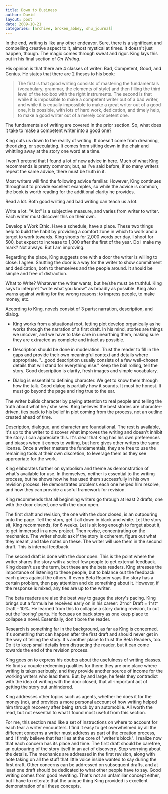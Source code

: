 ```yaml
---
title: Down to Business
author: David
layout: post
date: 2009-10-21
categories: [archive, broken_abbey, shu_journal]
---
```


In the end, writing is like any other endeavor. Sure, there is a significant and
compelling creative aspect to it, almost mystical at times. It doesn't just
happen, though. The magic comes through sweat and rigor. King lays this out in
his final section of _On Writing_.

His opinion is that there are 4 classes of writer: Bad, Competent, Good, and
Genius. He states that there are 2 theses to his book:

> The first is that good writing consists of mastering the fundamentals
> (vocabulary, grammar, the elements of style) and then filling the third level
> of the toolbox with the right instruments. The second is that while it is
> impossible to make a competent writer out of a bad writer, and while it is
> equally impossible to make a great writer out of a good one, it is possible,
> with lots of hard work, dedication, and timely help, to make a good writer out
> of a merely competent one.

The fundamentals of writing are covered in the prior section. So, what does it
take to make a competent writer into a good one?

King cuts us down to the reality of writing. It doesn't come from dreaming,
theorizing, or speculating. It comes from sitting down in the chair and
whittling away at the story one word at a time.

I won't pretend that I found a lot of new advice in here. Much of what King
recommends is pretty common; but, as I've said before, if so many writers repeat
the same advice, there must be truth in it.

Most writers will find the following advice familiar. However, King continues
throughout to provide excellent examples, so while the advice is common, the
book is worth reading for the additional clarity he provides.

Read a lot. Both good writing and bad writing can teach us a lot.

Write a lot. "A lot" is a subjective measure, and varies from writer to writer.
Each writer must discover this on their own.

Develop a Work Ethic. Have a schedule, have a place. These two things help to
build the habit by providing a comfort zone in which to work and a target to
work towards. King shoots for 2,000 words per day. I shoot for 500, but expect
to increase to 1,000 after the first of the year. Do I make my mark? Not always.
But I am improving.

Regarding the place, King suggests one with a door the writer is willing to
close. I agree. Shutting the door is a way for the writer to show commitment and
dedication, both to themselves and the people around. It should be simple and
free of distraction.

What to Write? Whatever the writer wants, but he/she must be truthful. King says
to interpret "write what you know" as broadly as possible. King also warns
against writing for the wrong reasons: to impress people, to make money, etc.

According to King, novels consist of 3 parts: narration, description, and
dialog.

- King works from a situational root, letting plot develop organically as he
  works through the narration of a first draft. In his mind, stories are things
  we uncover, and we have to take care in unearthing them, making sure they are
  extracted as complete and intact as possible.

- Description should be done in moderation. Trust the reader to fill in the gaps
  and provide their own meaningful context and details where appropriate.
  "...good description usually consists of a few well-chosen details that will
  stand for everything else." Keep the ball rolling, tell the story. Good
  description is clarity, fresh images and simple vocabulary.

- Dialog is essential to defining character. We get to know them through how the
  talk. Good dialog is partially how it sounds. It must be honest. It must go
  beyond the page and ring true to the ear.

The writer builds character by paying attention to real people and telling the
truth about what he / she sees. King believes the best stories are
character-driven, ties back to his belief in plot coming from the process, not
an outline created ahead of time.

Description, dialogue, and character are foundational. The rest is available,
it's up to the writer to discover what improves the writing and doesn't inhibit
the story. I can appreciate this. It's clear that King has his own preferences
and biases when it comes to writing, but here gives other writers the same
license. Once a writer masters the fundamentals, they are free to use the
remaining tools at their own discretion, to leverage them as they see
appropriate for the work.

King elaborates further on symbolism and theme as demonstration of what's
available for use. In themselves, neither is essential to the writing process,
but he shows how he has used them successfully in his own revision process. He
demonstrates problems each one helped him resolve, and how they can provide a
useful framework for revision.

King recommends that all beginning writers go through at least 2 drafts; one
with the door closed, one with the door open.

The first draft and revision, the one with the door closed, is an outpouring
onto the page. Tell the story, get it all down in black and white. Let the story
sit, King recommends, for 6 weeks. Let is sit long enough to forget about it, to
get immersed in a new project. Then revise, concentrating on the mechanics. The
writer should ask if the story is coherent, figure out what they meant, and take
notes on these. The writer will use them in the second draft. This is internal
feedback.

The second draft is done with the door open. This is the point where the writer
shares the story with a select few people to get external feedback. King doesn't
use the term, but these are the beta readers. King stresses the importance of
listening to these people, but to balance out the feedback each gives against
the others. If every Beta Reader says the story has a certain problem, then pay
attention and do something about it. However, if the response is mixed, any ties
are up to the writer.

The beta readers are also the best way to gauge the story's pacing. King brings
out a formula he received early on in his career: 2^nd^ Draft = 1^st^ Draft -
10%. He learned from this to collapse a story during revision, to cut out the
'boring' parts. He focuses on back story as one keep place to collapse a novel.
Essentially, don't bore the reader.

Research is something far in the background, as far as King is concerned. It's
something that can happen after the first draft and should never get in the way
of telling the story. It's another place to trust the Beta Readers, too. Do it
to keep small details from distracting the reader, but it can come towards the
end of the revision process.

King goes on to express his doubts about the usefulness of writing classes. He
finds a couple redeeming qualities for them: they are one place where writing is
taken seriously, and they provide another source of income for the working
writers who lead them. But, by and large, he feels they contradict with the idea
of writing with the door closed, that all-important act of getting the story out
unhindered.

King addresses other topics such as agents, whether he does it for the money
(no), and provides a more personal account of how writing helped him through
recovery after being struck by an automobile. All worth the read, but not
essential to what I found most useful from this section.

For me, this section read like a set of instructions on where to account for
each fear a writer encounters. I find it easy to get overwhelmed by all the
different concerns a writer must address as part of the creation process, and I
firmly believe that fear lies at the core of "writer's block". I realize now
that each concern has its place and time. The first draft should be carefree, an
outpouring of the story itself in an act of discovery. Stop worrying about the
details. The mechanics are addressed in the first revision, along with note
taking on all the stuff that little voice inside wanted to say during the first
draft. Other concerns can be addressed on subsequent drafts, and at least one
draft should be dedicated to what other people have to say. Good writing comes
from good rewriting. That's not an unfamiliar concept either, but I have to
reiterate that the unique thing King provided is excellent demonstration of all
these concepts.
